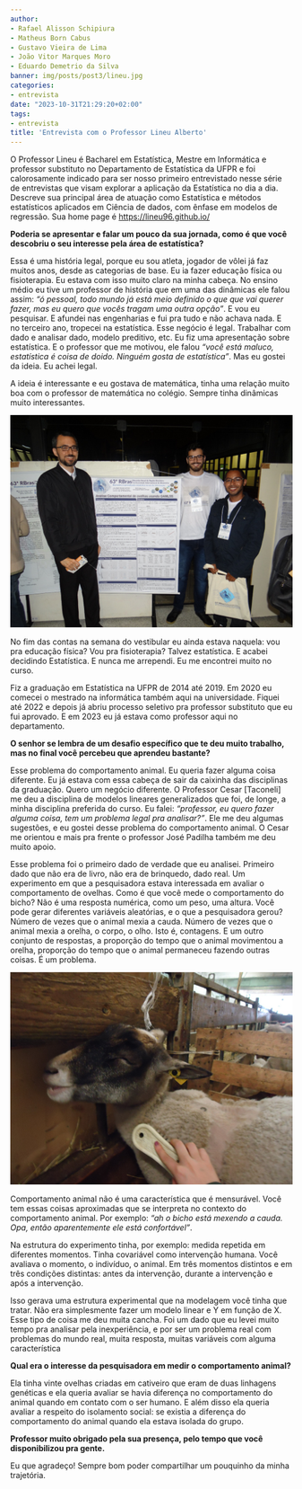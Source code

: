 ```yaml
---
author: 
- Rafael Alisson Schipiura
- Matheus Born Cabus
- Gustavo Vieira de Lima
- João Vitor Marques Moro
- Eduardo Demetrio da Silva
banner: img/posts/post3/lineu.jpg
categories:
- entrevista
date: "2023-10-31T21:29:20+02:00"
tags:
- entrevista
title: 'Entrevista com o Professor Lineu Alberto'
---
```


O Professor Lineu é Bacharel em Estatística, Mestre em Informática e professor substituto no Departamento de Estatística da UFPR e foi calorosamente indicado para ser nosso primeiro entrevistado nesse série de entrevistas que visam explorar a aplicação da Estatística no dia a dia.  Descreve sua principal área de atuação como Estatística e métodos estatísticos aplicados em Ciência de dados, com ênfase em modelos de regressão. Sua home page é https://lineu96.github.io/

**Poderia se apresentar e falar um pouco da sua jornada, como é que você descobriu o seu interesse pela área de estatística?**

Essa é uma história legal, porque eu sou atleta, jogador de vôlei já faz muitos anos, desde as categorias de
base. Eu ia fazer educação física ou fisioterapia. Eu estava com isso muito claro na minha cabeça. No ensino
médio eu tive um professor de história que em uma das dinâmicas ele falou assim: _“ó pessoal, todo mundo
já está meio definido o que que vai querer fazer, mas eu quero que vocês tragam uma outra opção”_. E vou
eu pesquisar. E afundei nas engenharias e fui pra tudo e não achava nada. E no terceiro ano, tropecei na
estatística. Esse negócio é legal. Trabalhar com dado e analisar dado, modelo preditivo, etc. Eu fiz uma
apresentação sobre estatística. E o professor que me motivou, ele falou _“você está maluco, estatística é coisa
de doido. Ninguém gosta de estatística”_. Mas eu gostei da ideia. Eu achei legal.

A ideia é interessante e eu gostava de matemática, tinha uma relação muito boa com o professor
de matemática no colégio. Sempre tinha dinâmicas muito interessantes.

![Professor Lineu ao centro](https://github.com/CristianPessatti/DataSciLabs-Site/blob/main/static/img/posts/post3/lineu.jpg?raw=true)

No fim das contas na semana do vestibular eu ainda estava naquela: vou pra educação física? Vou pra
fisioterapia? Talvez estatística. E acabei decidindo Estatística. E nunca me arrependi. Eu me encontrei
muito no curso.

Fiz a graduação em Estatística na UFPR de 2014 até 2019. Em 2020 eu comecei o mestrado na informática
também aqui na universidade. Fiquei até 2022 e depois já abriu processo seletivo pra professor substituto
que eu fui aprovado. E em 2023 eu já estava como professor aqui no departamento.

**O senhor se lembra de um desafio específico que te deu muito trabalho, mas no final você percebeu que aprendeu bastante?**

Esse problema do comportamento animal. Eu queria fazer alguma coisa diferente. Eu já estava com essa
cabeça de sair da caixinha das disciplinas da graduação. Quero um negócio diferente. O Professor Cesar
[Taconeli] me deu a disciplina de modelos lineares generalizados que foi, de longe, a minha disciplina preferida
do curso. Eu falei: _“professor, eu quero fazer alguma coisa, tem um problema legal pra analisar?”_. Ele me
deu algumas sugestões, e eu gostei desse problema do comportamento animal. O Cesar me orientou e mais
pra frente o professor José Padilha também me deu muito apoio.

Esse problema foi o primeiro dado de verdade que eu analisei. Primeiro dado que não era de livro, não era de
brinquedo, dado real. Um experimento em que a pesquisadora estava interessada em avaliar o comportamento
de ovelhas. Como é que você mede o comportamento do bicho? Não é uma resposta numérica, como um
peso, uma altura. Você pode gerar diferentes variáveis aleatórias, e o que a pesquisadora gerou? Número de
vezes que o animal mexia a cauda. Número de vezes que o animal mexia a orelha, o corpo, o olho. Isto é,
contagens. E um outro conjunto de respostas, a proporção do tempo que o animal movimentou a orelha,
proporção do tempo que o animal permaneceu fazendo outras coisas. É um problema.

![Ovelha durante o experimento](https://github.com/CristianPessatti/DataSciLabs-Site/blob/main/static/img/posts/post3/ovelha3.jpg?raw=true)

Comportamento animal não é uma característica que é mensurável. Você tem essas coisas aproximadas que
se interpreta no contexto do comportamento animal. Por exemplo: _“ah o bicho está mexendo a cauda. Opa,
então aparentemente ele está confortável”_.

Na estrutura do experimento tinha, por exemplo: medida repetida em diferentes momentos. Tinha covariável
como intervenção humana. Você avaliava o momento, o indivíduo, o animal. Em três momentos distintos e
em três condições distintas: antes da intervenção, durante a intervenção e após a intervenção.

Isso gerava uma estrutura experimental que na modelagem você tinha que tratar. Não era simplesmente
fazer um modelo linear e Y em função de X. Esse tipo de coisa me deu muita cancha. Foi um dado que eu
levei muito tempo pra analisar pela inexperiência, e por ser um problema real com problemas do mundo real,
muita resposta, muitas variáveis com alguma característica

**Qual era o interesse da pesquisadora em medir o comportamento animal?**

Ela tinha vinte ovelhas criadas em cativeiro que eram de duas linhagens genéticas
e ela queria avaliar se havia diferença no comportamento do animal quando em contato com o ser humano.
E além disso ela queria avaliar a respeito do isolamento social:
se existia a diferença do comportamento do animal quando ela estava isolada do grupo.

**Professor muito obrigado pela sua presença, pelo tempo que você disponibilizou pra gente.**

Eu que agradeço! Sempre bom poder compartilhar um pouquinho da minha trajetória.
